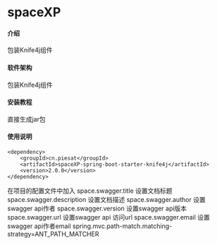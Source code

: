 # spaceXP

#### 介绍
包装Knife4j组件

#### 软件架构
包装Knife4j组件

#### 安装教程
直接生成jar包
#### 使用说明
    <dependency>
        <groupId>cn.piesat</groupId>
        <artifactId>spaceXP-spring-boot-starter-knife4j</artifactId>
        <version>2.0.0</version>
    </dependency>

在项目的配置文件中加入
space.swagger.title 设置文档标题
space.swagger.description 设置文档描述
space.swagger.author 设置swagger api作者
space.swagger.version 设置swagger api版本
space.swagger.url 设置swagger api 访问url
space.swagger.email 设置swagger api作者email
spring.mvc.path-match.matching-strategy=ANT_PATH_MATCHER






